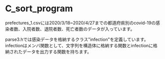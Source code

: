 # C_sort_program

prefectures_1.csvには2020/3/18~2020/4/27までの都道府県別のcovid-19の感染者数、入院者数、退院者数、死亡者数のデータが入っています。

parse3.hでは感染データを格納するクラス"infection"を定義しています。infectionはメンバ関数として、文字列を構造体に格納する関数とinfectionに格納されたデータを出力する関数を持ちます。


